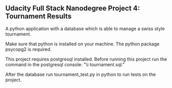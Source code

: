 Udacity Full Stack Nanodegree Project 4: Tournament Results
-----------------------------------------------------------
A python application with a database which is able to manage a swiss style tournament.

Make sure that python is installed on your machine. The python package psycopg2 is required.

This project requires postgresql installed. Before running this project run the command in the postgresql console: "\i tournament.sql."

After the database run tournament_test.py in python to run tests on the project.
